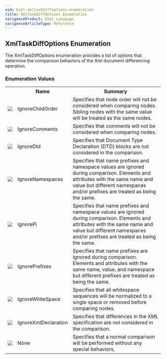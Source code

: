 ```yaml
---
uid: biml-xmltaskdiffoptions-enumeration
title: XmlTaskDiffOptions Enumeration
varigenceProduct: Biml Langauge
varigenceArticleType: Reference
---
```


## XmlTaskDiffOptions Enumeration<div class="LanguageSummary"><div class ="SummaryItem">The XmlTaskDiffOptions enumeration provides a list of options that determine the comparison behaviors of the Xml document differencing operation.</div></div><div class="EnumValueGroup">### Enumeration Values<table id="EnumValue" class="MemberList"><tbody><tr><th class="MemberTypeIconColumnHeader">&nbsp;</th><th class="MemberNameColumnHeader">Name</th><th class="MemberSummaryColumnHeader">Summary</th></tr><tr class="cd0"><td align="center" class="MemberTypeIcon"><img src="enumValue.png"></img></td><td class="MemberName">IgnoreChildOrder</td><td class="MemberSummary"><div class ="SummaryItem">Specifies that node order will not be considered when comparing nodes.  Sibling nodes with the same value will be treated as the same nodes.</div></td></tr><tr class="cd1"><td align="center" class="MemberTypeIcon"><img src="enumValue.png"></img></td><td class="MemberName">IgnoreComments</td><td class="MemberSummary"><div class ="SummaryItem">Specifies that comments will not be considered when comparing nodes.</div></td></tr><tr class="cd0"><td align="center" class="MemberTypeIcon"><img src="enumValue.png"></img></td><td class="MemberName">IgnoreDtd</td><td class="MemberSummary"><div class ="SummaryItem">Specifies that Document Type Declaration (DTD) blocks are not considered in the comparison.</div></td></tr><tr class="cd1"><td align="center" class="MemberTypeIcon"><img src="enumValue.png"></img></td><td class="MemberName">IgnoreNamespaces</td><td class="MemberSummary"><div class ="SummaryItem">Specifies that name prefixes and namespace values are ignored during comparison.  Elements and attributes with the same name and value but different namespaces and/or prefixes are treated as being the same.</div></td></tr><tr class="cd0"><td align="center" class="MemberTypeIcon"><img src="enumValue.png"></img></td><td class="MemberName">IgnorePi</td><td class="MemberSummary"><div class ="SummaryItem">Specifies that name prefixes and namespace values are ignored during comparison.  Elements and attributes with the same name and value but different namespaces and/or prefixes are treated as being the same.</div></td></tr><tr class="cd1"><td align="center" class="MemberTypeIcon"><img src="enumValue.png"></img></td><td class="MemberName">IgnorePrefixes</td><td class="MemberSummary"><div class ="SummaryItem">Specifies that name prefixes are ignored during comparison.  Elements and attributes with the same name, value, and namespace but different prefixes are treated as being the same.</div></td></tr><tr class="cd0"><td align="center" class="MemberTypeIcon"><img src="enumValue.png"></img></td><td class="MemberName">IgnoreWhiteSpace</td><td class="MemberSummary"><div class ="SummaryItem">Specifies that all whitespace sequences will be normalized to a single space or removed before comparing nodes.</div></td></tr><tr class="cd1"><td align="center" class="MemberTypeIcon"><img src="enumValue.png"></img></td><td class="MemberName">IgnoreXmlDeclaration</td><td class="MemberSummary"><div class ="SummaryItem">Specifies that differences in the XML specification are not considered in the comparison.</div></td></tr><tr class="cd0"><td align="center" class="MemberTypeIcon"><img src="enumValue.png"></img></td><td class="MemberName">None</td><td class="MemberSummary"><div class ="SummaryItem">Specifies that a normal comparison will be performed without any special behaviors.</div></td></tr></tbody></table></div>